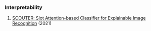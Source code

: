 ### Interpretability
1. [SCOUTER: Slot Attention-based Classifier for Explainable Image Recognition](https://arxiv.org/abs/2009.06138) (2021)

